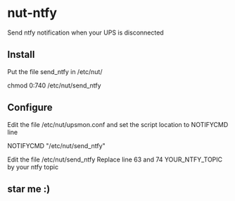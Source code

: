 # nut-ntfy
Send ntfy notification when your UPS is disconnected


## Install
Put the file send_ntfy in /etc/nut/

chmod 0:740 /etc/nut/send_ntfy

## Configure
Edit the file /etc/nut/upsmon.conf and set the script location to NOTIFYCMD line

NOTIFYCMD "/etc/nut/send_ntfy"

Edit the file /etc/nut/send_ntfy
Replace line 63 and 74 YOUR_NTFY_TOPIC by your ntfy topic

## star me :)
